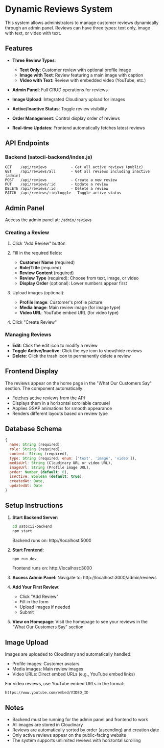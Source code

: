 # Dynamic Reviews System

This system allows administrators to manage customer reviews dynamically through an admin panel. Reviews can have three types: text only, image with text, or video with text.

## Features

- **Three Review Types**:
  - **Text Only**: Customer review with optional profile image
  - **Image with Text**: Review featuring a main image with caption
  - **Video with Text**: Review with embedded video (YouTube, etc.)

- **Admin Panel**: Full CRUD operations for reviews
- **Image Upload**: Integrated Cloudinary upload for images
- **Active/Inactive Status**: Toggle review visibility
- **Order Management**: Control display order of reviews
- **Real-time Updates**: Frontend automatically fetches latest reviews

## API Endpoints

### Backend (satocii-backend/index.js)

```
GET    /api/reviews           - Get all active reviews (public)
GET    /api/reviews/all       - Get all reviews including inactive (admin)
POST   /api/reviews           - Create a new review
PUT    /api/reviews/:id       - Update a review
DELETE /api/reviews/:id       - Delete a review
PATCH  /api/reviews/:id/toggle - Toggle active status
```

## Admin Panel

Access the admin panel at: `/admin/reviews`

### Creating a Review

1. Click "Add Review" button
2. Fill in the required fields:
   - **Customer Name** (required)
   - **Role/Title** (required)
   - **Review Content** (required)
   - **Review Type** (required): Choose from text, image, or video
   - **Display Order** (optional): Lower numbers appear first
   
3. Upload images (optional):
   - **Profile Image**: Customer's profile picture
   - **Media Image**: Main review image (for image type)
   - **Video URL**: YouTube embed URL (for video type)

4. Click "Create Review"

### Managing Reviews

- **Edit**: Click the edit icon to modify a review
- **Toggle Active/Inactive**: Click the eye icon to show/hide reviews
- **Delete**: Click the trash icon to permanently delete a review

## Frontend Display

The reviews appear on the home page in the "What Our Customers Say" section. The component automatically:

- Fetches active reviews from the API
- Displays them in a horizontal scrollable carousel
- Applies GSAP animations for smooth appearance
- Renders different layouts based on review type

## Database Schema

```javascript
{
  name: String (required),
  role: String (required),
  content: String (required),
  type: String (required, enum: ['text', 'image', 'video']),
  mediaUrl: String (Cloudinary URL or video URL),
  imageUrl: String (Profile image URL),
  order: Number (default: 0),
  isActive: Boolean (default: true),
  createdAt: Date,
  updatedAt: Date
}
```

## Setup Instructions

1. **Start Backend Server**:
   ```bash
   cd satocii-backend
   npm start
   ```
   Backend runs on: http://localhost:5000

2. **Start Frontend**:
   ```bash
   npm run dev
   ```
   Frontend runs on: http://localhost:3000

3. **Access Admin Panel**:
   Navigate to: http://localhost:3000/admin/reviews

4. **Add Your First Review**:
   - Click "Add Review"
   - Fill in the form
   - Upload images if needed
   - Submit

5. **View on Homepage**:
   Visit the homepage to see your reviews in the "What Our Customers Say" section

## Image Upload

Images are uploaded to Cloudinary and automatically handled:
- Profile images: Customer avatars
- Media images: Main review images
- Video URLs: Direct embed URLs (e.g., YouTube embed links)

For video reviews, use YouTube embed URLs in the format:
```
https://www.youtube.com/embed/VIDEO_ID
```

## Notes

- Backend must be running for the admin panel and frontend to work
- All images are stored in Cloudinary
- Reviews are automatically sorted by order (ascending) and creation date
- Only active reviews appear on the public-facing website
- The system supports unlimited reviews with horizontal scrolling

